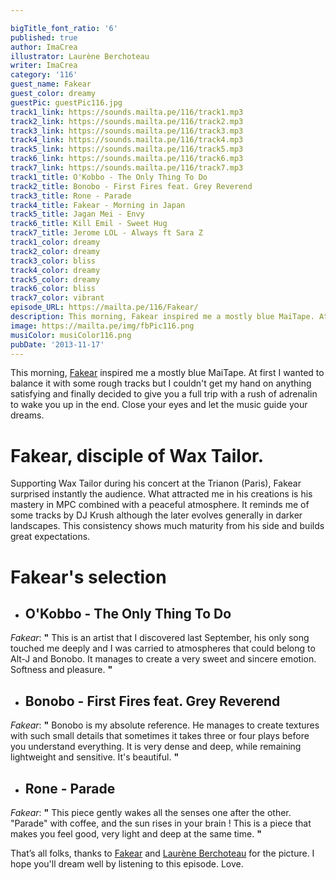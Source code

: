 ```yaml
---

bigTitle_font_ratio: '6'
published: true
author: ImaCrea
illustrator: Laurène Berchoteau
writer: ImaCrea
category: '116'
guest_name: Fakear
guest_color: dreamy
guestPic: guestPic116.jpg
track1_link: https://sounds.mailta.pe/116/track1.mp3
track2_link: https://sounds.mailta.pe/116/track2.mp3
track3_link: https://sounds.mailta.pe/116/track3.mp3
track4_link: https://sounds.mailta.pe/116/track4.mp3
track5_link: https://sounds.mailta.pe/116/track5.mp3
track6_link: https://sounds.mailta.pe/116/track6.mp3
track7_link: https://sounds.mailta.pe/116/track7.mp3
track1_title: O'Kobbo - The Only Thing To Do
track2_title: Bonobo - First Fires feat. Grey Reverend
track3_title: Rone - Parade
track4_title: Fakear - Morning in Japan
track5_title: Jagan Mei - Envy
track6_title: Kill Emil - Sweet Hug
track7_title: Jerome LOL - Always ft Sara Z
track1_color: dreamy
track2_color: dreamy
track3_color: bliss
track4_color: dreamy
track5_color: dreamy
track6_color: bliss
track7_color: vibrant
episode_URL: https://mailta.pe/116/Fakear/
description: This morning, Fakear inspired me a mostly blue MaiTape. At first I wanted to balance it with some rough tracks but I couldn't get my hand on anything satisfying and finally decided to give you a full trip with a rush of adrenalin to wake you up in the end. Close your eyes and let the music guide your dreams.
image: https://mailta.pe/img/fbPic116.png
musiColor: musiColor116.png
pubDate: '2013-11-17'
---
```

This morning, [Fakear](https://www.facebook.com/fakear/) inspired me a mostly blue MaiTape. At first I wanted to balance it with some rough tracks but I couldn't get my hand on anything satisfying and finally decided to give you a full trip with a rush of adrenalin to wake you up in the end. Close your eyes and let the music guide your dreams.

# Fakear, disciple of Wax Tailor.

Supporting Wax Tailor during his concert at the Trianon (Paris), Fakear surprised instantly the audience. What attracted me in his creations is his mastery in MPC combined with a peaceful atmosphere. It reminds me of some tracks by DJ Krush although the later evolves generally in darker landscapes. This consistency shows much maturity from his side and builds great expectations.


# Fakear's selection

+ ## O'Kobbo - The Only Thing To Do
_Fakear_: **"** This is an artist that I discovered last September, his only song touched me deeply and I was carried to atmospheres that could belong to Alt-J and Bonobo. It manages to create a very sweet and sincere emotion. Softness and pleasure.  **"** 

+ ## Bonobo - First Fires feat. Grey Reverend
_Fakear_:  **"**  Bonobo is my absolute reference. He manages to create textures with such small details that sometimes it takes three or four plays before you understand everything. It is very dense and deep, while remaining lightweight and sensitive. It's beautiful. **"** 

+ ## Rone - Parade
_Fakear_: **"** This piece gently wakes all the senses one after the other. "Parade" with coffee, and the sun rises in your brain ! This is a piece that makes you feel good, very light and deep at the same time. **"** 


That’s all folks, thanks to [Fakear](https://www.facebook.com/fakear/) and [Laurène Berchoteau](http://www.laureneberchoteau.com/) for the picture. I hope you'll dream well by listening to this episode. Love.
